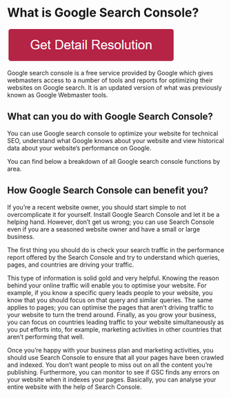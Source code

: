 # What is Google Search Console?

[![what is google search console](redd.png)](https://github.com/techworkie/what.is.google.search.console)



Google search console is a free service provided by Google which gives webmasters access to a number of tools and reports for optimizing their websites on Google search. It is an updated version of what was previously known as Google Webmaster tools.

## What can you do with Google Search Console?
You can use Google search console to optimize your website for technical SEO, understand what Google knows about your website and view historical data about your website’s performance on Google.

You can find below a breakdown of all Google search console functions by area.


## How Google Search Console can benefit you?

If you’re a recent website owner, you should start simple to not overcomplicate it for yourself. Install Google Search Console and let it be a helping hand. However, don’t get us wrong; you can use Search Console even if you are a seasoned website owner and have a small or large business. 

The first thing you should do is check your search traffic in the performance report offered by the Search Console and try to understand which queries, pages, and countries are driving your traffic. 

This type of information is solid gold and very helpful. Knowing the reason behind your online traffic will enable you to optimise your website. For example, if you know a specific query leads people to your website, you know that you should focus on that query and similar queries. The same applies to pages; you can optimise the pages that aren’t driving traffic to your website to turn the trend around. Finally, as you grow your business, you can focus on countries leading traffic to your website simultaneously as you put efforts into, for example, marketing activities in other countries that aren’t performing that well. 

Once you’re happy with your business plan and marketing activities, you should use Search Console to ensure that all your pages have been crawled and indexed. You don’t want people to miss out on all the content you’re publishing. Furthermore, you can monitor to see if GSC finds any errors on your website when it indexes your pages. Basically, you can analyse your entire website with the help of Search Console. 
